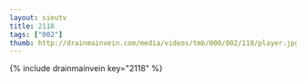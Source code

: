 ```yaml
--- 
layout: sieutv
title: 2118
tags: ["002"]
thumb: http://drainmainvein.com/media/videos/tmb/000/002/118/player.jpg
---
```

{% include drainmainvein key="2118" %} 

